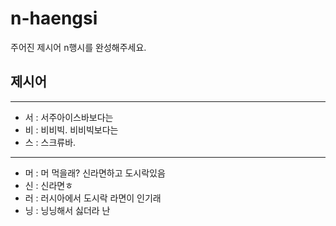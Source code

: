 # n-haengsi
주어진 제시어 n행시를 완성해주세요.

## 제시어
---
- 서 : 서주아이스바보다는
- 비 : 비비빅. 비비빅보다는
- 스 : 스크류바.
---
- 머 : 머 먹을래? 신라면하고 도시락있음
- 신 : 신라면ㅎ
- 러 : 러시아에서 도시락 라면이 인기래
- 닝 : 닝닝해서 싫더라 난
